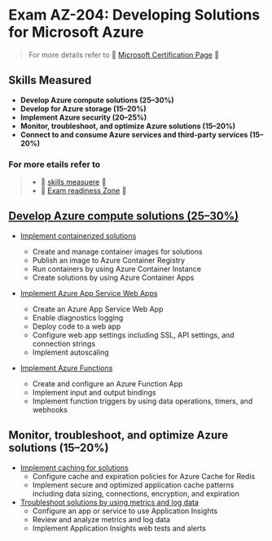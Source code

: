 # Exam AZ-204: Developing Solutions for Microsoft Azure

> For more details refer to 🌟 [Microsoft Certification Page](https://learn.microsoft.com/en-us/certifications/exams/az-204/) 🌟 

## Skills Measured
- **Develop Azure compute solutions (25–30%)**
- **Develop for Azure storage (15–20%)**
- **Implement Azure security (20–25%)**
- **Monitor, troubleshoot, and optimize Azure solutions (15–20%)**
- **Connect to and consume Azure services and third-party services (15–20%)**

### For more etails refer to 
> - 🌟 [skills measuere](AZ-204_StudyGuide_ENU_FY23Q3_v2.pdf) 🌟 
> - 🌟 [Exam readiness Zone](https://learn.microsoft.com/en-us/shows/exam-readiness-zone) 🌟

## [Develop Azure compute solutions (25–30%)](Compute/README.md)
- [Implement containerized solutions](Compute/Containers/README.md)
    - Create and manage container images for solutions
    - Publish an image to Azure Container Registry
    - Run containers by using Azure Container Instance
    - Create solutions by using Azure Container Apps

- [Implement Azure App Service Web Apps](Compute/AppService/README.md)
    - Create an Azure App Service Web App
    - Enable diagnostics logging
    - Deploy code to a web app
    - Configure web app settings including SSL, API settings, and connection strings
    - Implement autoscaling

- [Implement Azure Functions](Compute/Functions/README.md)
    - Create and configure an Azure Function App
    - Implement input and output bindings
    - Implement function triggers by using data operations, timers, and webhooks

## Monitor, troubleshoot, and optimize Azure solutions (15–20%)
- [Implement caching for solutions](Caching/README.md)
    - Configure cache and expiration policies for Azure Cache for Redis
    - Implement secure and optimized application cache patterns including data sizing, connections, encryption, and expiration
- [Troubleshoot solutions by using metrics and log data](Monitor/README.md)
    - Configure an app or service to use Application Insights
    - Review and analyze metrics and log data
    - Implement Application Insights web tests and alerts


